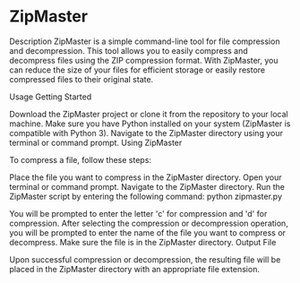 # ZipMaster

Description
ZipMaster is a simple command-line tool for file compression and decompression. This tool allows you to easily compress and decompress files using the ZIP compression format. With ZipMaster, you can reduce the size of your files for efficient storage or easily restore compressed files to their original state.

Usage
Getting Started

Download the ZipMaster project or clone it from the repository to your local machine.
Make sure you have Python installed on your system (ZipMaster is compatible with Python 3).
Navigate to the ZipMaster directory using your terminal or command prompt.
Using ZipMaster

To compress a file, follow these steps:

Place the file you want to compress in the ZipMaster directory.
Open your terminal or command prompt.
Navigate to the ZipMaster directory.
Run the ZipMaster script by entering the following command:
python zipmaster.py

You will be prompted to enter the letter 'c' for compression and 'd' for compression.
After selecting the compression or decompression operation, you will be prompted to enter the name of the file you want to compress or decompress.
Make sure the file is in the ZipMaster directory.
Output File

Upon successful compression or decompression, the resulting file will be placed in the ZipMaster directory with an appropriate file extension.
